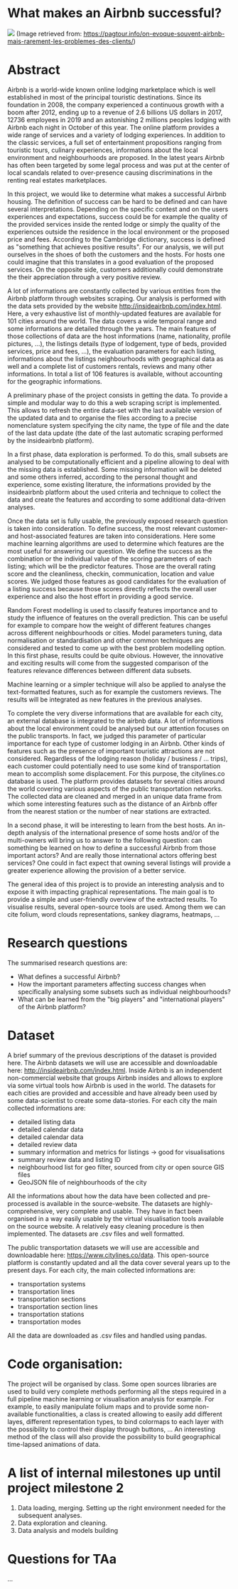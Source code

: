 # What makes an Airbnb successful?

![](./img/airbnb-part-de-marche-paris.jpg)
(Image retrieved from: https://pagtour.info/on-evoque-souvent-airbnb-mais-rarement-les-problemes-des-clients/)

# Abstract

Airbnb is a world-wide known online lodging marketplace which is well established in most of the principal touristic destinations. Since its foundation in 2008, the company experienced a continuous growth with a boom after 2012, ending up to a revenue of 2.6 billions US dollars in 2017, 12736 employees in 2019 and an astonishing 2 millions peoples lodging with Airbnb each night in October of this year. The online platform provides a wide range of services and a variety of lodging experiences. In addition to the classic services, a full set of entertainment propositions ranging from touristic tours, culinary experiences, informations about the local environment and neighbourhoods are proposed. In the latest years Airbnb has often been targeted by some legal process and was put at the center of local scandals related to over-presence causing discriminations in the renting real estates marketplaces. 

In this project, we would like to determine what makes a successful Airbnb housing. The definition of success can be hard to be defined and can have several interpretations. Depending on the specific contest and on the users experiences and expectations, success could be for example the quality of the provided services inside the rented lodge or simply the quality of the experiences outside the residence in the local environment or the proposed price and fees. According to the Cambridge dictionary, success is defined as "something that achieves positive results". For our analysis, we will put ourselves in the shoes of both the customers and the hosts. For hosts one could imagine that this translates in a good evaluation of the proposed services. On the opposite side, customers additionally could demonstrate the their appreciation through a very positive review. 

A lot of informations are constantly collected by various entities from the Airbnb platform through websites scraping. Our analysis is performed with the data sets provided by the website http://insideairbnb.com/index.html. Here, a very exhaustive list of monthly-updated features are available for 101 cities around the world. The data covers a wide temporal range and some informations are detailed through the years. The main features of those collections of data are the host informations (name, nationality, profile pictures, ...), the listings details (type of lodgement, type of beds, provided services, price and fees, ...), the evaluation parameters for each listing, informations about the listings neighbourhoods with geographical data as well and a complete list of customers rentals, reviews and many other informations. In total a list of 106 features is available, without accounting for the geographic informations. 

A preliminary phase of the project consists in getting the data. To provide a simple and modular way to do this a web scraping script is implemented. This allows to refresh the entire data-set with the last available version of the updated data and to organise the files according to a precise nomenclature system specifying the city name, the type of file and the date of the last data update (the date of the last automatic scraping performed by the insideairbnb platform).

In a first phase, data exploration is performed. To do this, small subsets are analysed to be computationally efficient and a pipeline allowing to deal with the missing data is established. Some missing information will be deleted and some others inferred, according to the personal thought and experience, some existing literature, the informations provided by the insideairbnb platform about the used criteria and technique to collect  the data and create the features and according to some additional data-driven analyses. 

Once the data set is fully usable, the previously exposed research question is taken into consideration. To define success, the most relevant customer- and host-associated features are taken into considerations. Here some machine learning algorithms are used to determine which features are the most useful for answering our question. We define the success as the combination or the individual value of the scoring parameters of each listing; which will be the predictor features. Those are the overall rating score and the cleanliness, checkin, communication, location and value scores. We judged those features as good candidates for the evaluation of a listing success because those scores directly reflects the overall user experience and also the host effort in providing a good service.

Random Forest modelling is used to classify features importance and to study the influence of features on the overall prediction. This can be useful for example to compare how the weight of different features changes across different neighbourhoods or cities. Model parameters tuning, data normalisation or standardisation and other common techniques are considered and tested to come up with the best problem modelling option.
In this first phase, results could be quite obvious. However, the innovative and exciting results will come from the suggested comparison of the features relevance differences between different data subsets. 

Machine learning or a simpler technique will also be applied to analyse the text-formatted features, such as for example the customers reviews. The results will be integrated as new features in the previous analyses.

To complete the very diverse informations that are available for each city, an external database is integrated to the airbnb data. A lot of informations about the local environment could be analysed but our attention focuses on the public transports. In fact, we judged this parameter of particular importance for each type of customer lodging in an Airbnb. Other kinds of features such as the presence of important touristic attractions are not considered. Regardless of the lodging reason (holiday / business / ... trips), each customer could potentially need to use some kind of transportation mean to accomplish some displacement. For this purpose, the citylines.co database is used. The platform provides datasets for several cities around the world covering various aspects of the public transportation networks. 
The collected data are cleaned and merged in an unique data frame from which some interesting features such as the distance of an Airbnb offer from the nearest station or the number of near stations are extracted.

In a second phase, it will be interesting to learn from the best hosts. An in-depth analysis of the international presence of some hosts and/or of the multi-owners will bring us to answer to the following question: can something be learned on how to define a successful Airbnb from those important actors? And are really those international actors offering best services? One could in fact expect that owning several listings will provide a greater experience allowing the provision of a better service.

The general idea of this project is to provide an interesting analysis and to expose it with impacting graphical representations. The main goal is to provide a simple and user-friendly overview of the extracted results. To visualise results, several open-source tools are used. Among them we can cite folium, word clouds representations, sankey diagrams, heatmaps, ... 

# Research questions
The summarised research questions are:
* What defines a successful Airbnb?
* How the important parameters affecting success changes when specifically analysing some subsets such as individual neighbourhoods?
* What can be learned from the "big players" and "international players" of the Airbnb platform?

# Dataset
A brief summary of the previous descriptions of the dataset is provided here.
The Airbnb datasets we will use are accessible and downloadable here: http://insideairbnb.com/index.html. Inside Airbnb is an independent non-commercial website that groups Airbnb insides and allows to explore via some virtual tools how Airbnb is used in the world. The datasets for each cities are provided and accessible and have already been used by some data-scientist to create some data-stories. For each city the main collected informations are:
* detailed listing data
* detailed calendar data
* detailed calendar data
* detailed review data
* summary information and metrics for listings -> good for visualisations
* summary review data and listing ID
* neighbourhood list for geo filter, sourced from city or open source GIS files
* GeoJSON file of neighbourhoods of the city

All the informations about how the data have been collected and pre-processed is available in the source-website. The datasets are highly-comprehensive, very complete and usable. They have in fact been organised in a way easily usable by the virtual visualisation tools available on the source website. A relatively easy cleaning procedure is then implemented. The datasets are .csv files and well formatted. 

The public transportation datasets we will use are accessible and downloadable here: https://www.citylines.co/data. This open-source platform is constantly updated and all the data cover several years up to the present days. For each city, the main collected informations are:
* transportation systems
* transportation lines
* transportation sections
* transportation section lines
* transportation stations
* transportation modes

All the data are downloaded as .csv files and handled using pandas.

# Code organisation:
The project will be organised by class. Some open sources libraries are used to build very complete methods performing all the steps required in a full pipeline machine learning or visualisation analysis for example. For example, to easily manipulate folium maps and to provide some non-available functionalities, a class is created allowing to easily add different layes, different representation types, to bind colormaps to each layer with the possibility to control their display through buttons, ... An interesting method of the class will also provide the possibility to build geographical time-lapsed animations of data.

# A list of internal milestones up until project milestone 2
1. Data loading, merging. Setting up the right environment needed for the subsequent analyses.
2. Data exploration and cleaning.
3. Data analysis and models building

# Questions for TAa
...